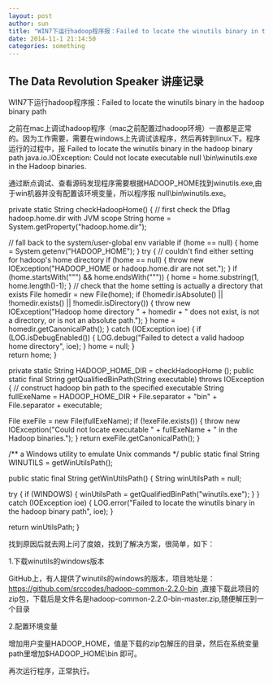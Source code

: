 ```yaml
---
layout: post
author: sun
title: "WIN7下运行hadoop程序报：Failed to locate the winutils binary in the hadoop binary path"
date: 2014-11-1 21:14:50
categories: something
---
```


## The Data Revolution Speaker 讲座记录
WIN7下运行hadoop程序报：Failed to locate the winutils binary in the hadoop binary path

之前在mac上调试hadoop程序（mac之前配置过hadoop环境）一直都是正常的。因为工作需要，需要在windows上先调试该程序，然后再转到linux下。程序运行的过程中，报 Failed to locate the winutils binary in the hadoop binary path    java.io.IOException: Could not locate executable null \bin\winutils.exe in the Hadoop binaries.   

通过断点调试、查看源码发现程序需要根据HADOOP_HOME找到winutils.exe,由于win机器并没有配置该环境变量，所以程序报 null\bin\winutils.exe。

private static String checkHadoopHome() {
  // first check the Dflag hadoop.home.dir with JVM scope
  String home = System.getProperty("hadoop.home.dir");

  // fall back to the system/user-global env variable
  if (home == null) {
    home = System.getenv("HADOOP_HOME");
  }
  try {
     // couldn't find either setting for hadoop's home directory
     if (home == null) {
       throw new IOException("HADOOP_HOME or hadoop.home.dir are not set.");
     }
     if (home.startsWith("\"") && home.endsWith("\"")) {
       home = home.substring(1, home.length()-1);
     }
     // check that the home setting is actually a directory that exists
     File homedir = new File(home);
     if (!homedir.isAbsolute() || !homedir.exists() || !homedir.isDirectory()) {
       throw new IOException("Hadoop home directory " + homedir
         + " does not exist, is not a directory, or is not an absolute path.");
     }
     home = homedir.getCanonicalPath();
  } catch (IOException ioe) {
    if (LOG.isDebugEnabled()) {
      LOG.debug("Failed to detect a valid hadoop home directory", ioe);
    }
    home = null;
  }    
  return home;
}



private static String HADOOP_HOME_DIR = checkHadoopHome (); 
public static final String getQualifiedBinPath(String executable) 
throws IOException {
  // construct hadoop bin path to the specified executable
  String fullExeName = HADOOP_HOME_DIR + File.separator + "bin" 
    + File.separator + executable;

  File exeFile = new File(fullExeName);
  if (!exeFile.exists()) {
    throw new IOException("Could not locate executable " + fullExeName
      + " in the Hadoop binaries.");
  }
  return exeFile.getCanonicalPath();
}

/** a Windows utility to emulate Unix commands */
public static final String WINUTILS = getWinUtilsPath();

public static final String getWinUtilsPath() {
  String winUtilsPath = null;

  try {
    if (WINDOWS) {
      winUtilsPath = getQualifiedBinPath("winutils.exe");
    }
  } catch (IOException ioe) {
     LOG.error("Failed to locate the winutils binary in the hadoop binary path",
       ioe);
  }

  return winUtilsPath;
}


找到原因后就去网上问了度娘，找到了解决方案，很简单，如下：

1.下载winutils的windows版本

GitHub上，有人提供了winutils的windows的版本，项目地址是： https://github.com/srccodes/hadoop-common-2.2.0-bin ,直接下载此项目的zip包，下载后是文件名是hadoop-common-2.2.0-bin-master.zip,随便解压到一个目录 

2.配置环境变量

增加用户变量HADOOP_HOME，值是下载的zip包解压的目录，然后在系统变量path里增加$HADOOP_HOME\bin 即可。

再次运行程序，正常执行。

